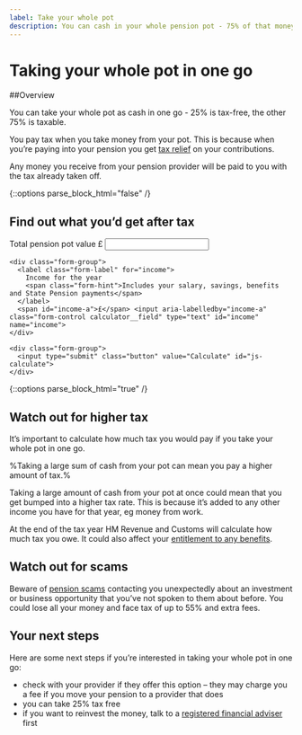 ```yaml
---
label: Take your whole pot
description: You can cash in your whole pension pot - 75% of that money is taxable.
---
```


<div class="circle circle--m circle--whole-pot"></div>

# Taking your whole pot in one go

##Overview

You can take your whole pot as cash in one go - 25% is tax-free, the other 75% is taxable.

You pay tax when you take money from your pot. This is because when you’re paying into your pension you get [tax relief](https://www.gov.uk/tax-on-your-private-pension/pension-tax-relief) on your contributions.

Any money you receive from your pension provider will be paid to you with the tax already taken off.

{::options parse_block_html="false" /}
<div class="calculator calculator--in-article calculator--take-whole-pot js-calculator js-take-whole-pot-calculator">
  <h2 id="find-out-what-you-would-get-after-tax">Find out what you’d get after tax</h2>

  <form action="/take-whole-pot/results#find-out-what-you-would-get-after-tax" method="get">
    <div class="form-group">
      <label class="form-label" for="pot">
        Total pension pot value
      </label>
      <span id="pot-a">£</span> <input aria-labelledby="pot-a" class="form-control calculator__field" type="text" id="pot" name="pot">
    </div>

    <div class="form-group">
      <label class="form-label" for="income">
        Income for the year
        <span class="form-hint">Includes your salary, savings, benefits and State Pension payments</span>
      </label>
      <span id="income-a">£</span> <input aria-labelledby="income-a" class="form-control calculator__field" type="text" id="income" name="income">
    </div>

    <div class="form-group">
      <input type="submit" class="button" value="Calculate" id="js-calculate">
    </div>
  </form>
</div>
{::options parse_block_html="true" /}


## Watch out for higher tax

It’s important to calculate how much tax you would pay if you take your whole pot in one go.

%Taking a large sum of cash from your pot can mean you pay a higher amount of tax.%

Taking a large amount of cash from your pot at once could mean that you get bumped into a higher tax rate. This is because it’s added to any other income you have for that year, eg money from work.

At the end of the tax year HM Revenue and Customs will calculate how much tax you owe. It could also affect your [entitlement to any benefits](/benefits).

## Watch out for scams

Beware of [pension scams](/scams) contacting you unexpectedly about an investment or business opportunity that you’ve not spoken to them about before. You could lose all your money and face tax of up to 55% and extra fees.

## Your next steps

Here are some next steps if you’re interested in taking your whole pot in one go:

- check with your provider if they offer this option – they may charge you a fee if you move your pension to a provider that does
- you can take 25% tax free
- if you want to reinvest the money, talk to a [registered financial adviser](http://www.fca.org.uk/register) first

